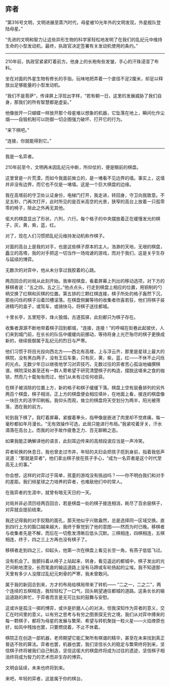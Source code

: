 ## 弈者

“第316号文明，文明进展至蒸汽时代，母星被10光年外的文明发现，外星舰队登陆母星。”  

“先进的文明和智力让这些异形生物的科学家轻松地发明了在我们的乱纪元中维持生命的小型发动机，最终，执政官决定签署有关发动机使用的条约。”
  
***
210年前，执政官紧紧盯着前方。他身上的长袍有些发皱，手心的汗珠浸湿了布料。  

坐在对面的外星生物有修长的手指，玩味地把弄着一个直径不足2厘米，却足以释放出足够能量的小型发动机。 

“我们不是菩萨”，传译屏上浮现出字样，“若有朝一日，这里的发展威胁了我们自身，那我们的所有智慧都是虚妄。”  

他像放开一只蝴蝶一样放开那个母星难以想象的机器，它坠落在地上，瞬间化作尘烟——自毁机制可以防御一切企图强力破坏、打开它的行为。  

“来下棋吧。”  

“连接，你就能得到它。”
  
  ***
我是一名弈者。  

210年前至今，文明再未因乱纪元中断，所仰仗的，便是眼前的棋盘。

这里曾是一片荒漠，而如今我面前耸立的，是一堵看不见边界的墙。事实上，这墙并非没有边界，而它也不仅是一堵墙。这是一个巨大棋盘的边缘。

我在高塔前的守卫处认证身份，电梯门打开，我走进，转回身，守卫向我致意。不足五秒，门再次打开，此时所见的是百米高空的光景，狭窄的高台上放着一只孤零零的椅子，除此之外再无其他。  

偌大的棋盘显出了形状，六列，六行。每个格子的中央摆放着正在缓慢发光的棋子，灰，黄，紫，蓝，红。

对了，现在人们习惯把乱纪元维持发动机称作棋子。

对面的高台上是我的对手，也是这些棋子原本的主人。浩渺的天地，无垠的棋盘，矗立的高塔，我的对手把这一切当作一场戏谑的游戏，而对于我们，这是关乎生存与延续的博弈。

无数次的对弈中，他从未分享过我胶着的心跳。

两百回合的对局从此刻开始。我审视棋盘，看着屏幕上列出的移动选项，对下方的移棋者说：“五之四，五之三。”他点点头，行走到棋盘上相应的位置，用铜制的勺柄交换了红棋和灰棋的位置。第五排的三颗红棋连接，棋子所处的格子轰然下沉，那些闪烁的棋子沿着凹槽滚落。在棋盘侧翼等待的收集者欣喜若狂，他们将棋子装进精巧的盒子，或驾车，或骑快马，将棋子送往都城。

十里长亭，五里短亭，烽火狼烟，古道孤驿，此刻都只为棋子存在。  

收集者源源不断地带着棋子回到都城，“连接，连接！”的呼喊在街巷此起彼伏，人们来到城门前，在长长的队伍中缓缓向前挪动，等待将身上光芒殆尽的棋子更换成新的，继续抵御属于乱纪元的烈日与严寒。 

他们习惯于将目光投向西北方——西北有高楼，上与浮云齐，那里是星球上最大的棋院，没有黑白两子，没有王后车象，只有灰，黄，紫，蓝，红——不休不止闪烁的光点。无数少年日以继夜地学习对弈技巧，无数过往的弈者苦心孤诣地编撰棋谱。棋院深处甚至还有一群人寄希望于研究清楚棋子的构造，摆脱这嗟来之食的枷锁，然而几十载匆匆而过，他们从未有过任何收获。

在棋子被消除的位置上方，新的格子和棋子缓缓下落。棋盘上空有层叠排列的另外两百个棋盘，棋子相消，正上方的棋盘便会相应填补，在地面上看，接连的棋盘像一块巨大的活字印刷板。我仰头而观，耸立的棋盘将天空划分为两半，阳光被筛落，洒在我的前方。

轮到我下棋了。我盯着屏幕，紧握着拳头，指甲像是嵌进了肉里却不觉疼痛，每一毫秒都如年月漫长。“无有效操作可选，此局只能进行布局。”我紧咬着牙关，汗水滴落在高台上。而我的对手故作疲惫乏力、百无聊赖之态。

如果我能正确解译他的语言，此刻耳边传来的高频段波应当是一声冷笑。

弈者轮换的休息日，我也曾走过市井，年轻的夫妇会把孩子揽到身前，指着我低声说道：“那就是弈者”，他们拿出棋子放在孩子手心，“成为一名弈者是这个时代至高无上的事。”

你会想，这样的对弈过于简单，孩童的游戏没有挑战吗？——你不明白我们和对手的差距。我们倾星球之力培养的弈者，也难敌他们中的常人。

在我弈者的生涯中，就曾有暗无天日的一天。
  
对局并非必须历经两百回合，若是棋盘一处的棋子接连相消，耗尽了百余层棋子，对弈就会提前结束。

我还记得我的对手狡黠的面孔，那天他似乎兴致盎然，总是选择同一区域交换。直到四行上方的豁口越来越大，我终于察觉到了他的意图——然而为时已晚。移棋者与收集者先是不解，而后在一切愈发清晰后低头沉默。三棋相连，四棋相连，五棋相连，终于，四之三上方再也没有棋子了。

移棋者走到四之三，仰起头，他第一次在棋盘上看见长空一角，有燕子低低飞过。

没有机会了。我颤抖着从椅子上站起来，转身，看见遥远的都城中，棋子发出的光芒间断地湮没，长而笔直的输运道路上没有马蹄或车轮扬起的尘埃。我不知道那一天里有多少人没撑过乱纪元刺骨的严寒，我未曾敢问。

属于我的新回合到来，方才的布局给棋局带来了转机——
“二之一，二之二”，两个连续的五棋相连，我轻轻松了一口气，回头眺望通往都城的道路。这条长长的输运道路的奔忙，于弈者而言是无可比拟的鼓舞与安慰。

这或许是孤注一掷的博弈，或许是折磨人心的对决，但我深知作为弈者的意义，交汇在时间里的意义。以有穷之思考与有穷之图景探无穷之境，我们从对弈中搏来的每一颗棋子，都将为母星的发展与繁荣、希望与转机聚拢一粒火星——火焰燎原也好，如风中残烛也罢，只要燃烧着，不止不休着。

棋院正在创造一部机器，老师期望它能汇聚所有棋谱的精华，甚至在未来找到真正普适不败的算法。弈者也罢，机器也罢，我们坚信长久的稳定与繁荣终将到来，坚信棋子终将被我们自己制造，坚信这偌大的棋盘终将成为过往的遗迹，坚信棋子相消终将成为智力的艺术而非生存的博弈。

文明会延续，未来也终将到来。

来吧，年轻的弈者，这是属于你的棋台。
